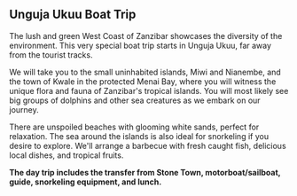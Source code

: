 ## Unguja Ukuu Boat Trip

The lush and green West Coast of Zanzibar showcases the diversity of the environment. This very special boat trip starts in Unguja Ukuu, far away from the tourist tracks.

We will take you to the small uninhabited islands, Miwi and Nianembe, and the town of Kwale in the protected Menai Bay, where you will witness the unique flora and fauna of Zanzibar's tropical islands. You will most likely see big groups of dolphins and other sea creatures as we embark on our journey.

There are unspoiled beaches with glooming white sands, perfect for relaxation. The sea around the islands is also ideal for snorkeling if you desire to explore. We'll arrange a barbecue with fresh caught fish, delicious local dishes, and tropical fruits.

**The day trip includes the transfer from Stone Town, motorboat/sailboat, guide, snorkeling equipment, and lunch.**
